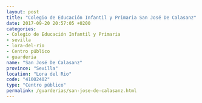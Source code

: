 ```yaml
---
layout: post
title: "Colegio de Educación Infantil y Primaria San José De Calasanz"
date: 2017-09-20 20:57:05 +0200
categories:
- Colegio de Educación Infantil y Primaria
- sevilla
- lora-del-rio
- Centro público
- guarderia
name: "San José De Calasanz"
province: "Sevilla"
location: "Lora del Rio"
code: "41002402"
type: "Centro público"
permalink: /guarderias/san-jose-de-calasanz.html
---
```

